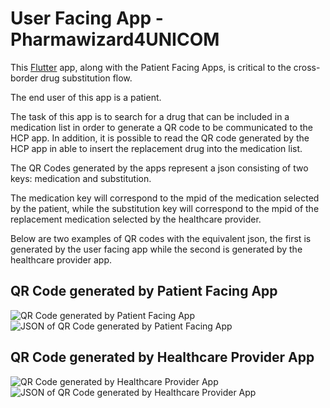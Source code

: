 # User Facing App - Pharmawizard4UNICOM

This [Flutter](https://docs.flutter.dev/get-started/install) app, along with the Patient Facing Apps, is critical to the cross-border drug substitution flow. 

The end user of this app is a patient.

The task of this app is to search for a drug that can be included in a medication list in order to generate a QR code to be communicated to the HCP app.
In addition, it is possible to read the QR code generated by the HCP app in able to insert the replacement drug into the medication list.

The QR Codes generated by the apps represent a json consisting of two keys: medication and substitution.

The medication key will correspond to the mpid of the medication selected by the patient, while the substitution key 
will correspond to the mpid of the replacement medication selected by the healthcare provider.

Below are two examples of QR codes with the equivalent json, the first is generated by the user facing app while the 
second is generated by the healthcare provider app.

## QR Code generated by Patient Facing App
![QR Code generated by Patient Facing App](./docs/QR_code_generated_by_the_patient_facing_app.png "QR Code generated by Patient Facing App")
![JSON of QR Code generated by Patient Facing App](./docs/QR_code_generated_by_the_patient_facing_app_JSON.png "JSON of QR Code generated by Patient Facing App")

## QR Code generated by Healthcare Provider App
![QR Code generated by Healthcare Provider App](./docs/QR_code_generated_by_the_healthcare_provider_app.png "QR Code generated by Healthcare Provider App")
![JSON of QR Code generated by Healthcare Provider App](./docs/QR_code_generated_by_the_healthcare_provider_app_JSON.png "JSON of QR Code generated by Healthcare Provider App")
